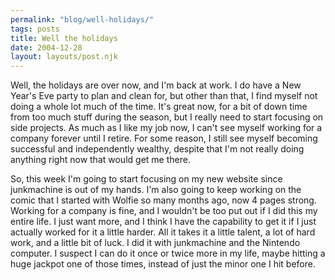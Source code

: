 ```yaml
---
permalink: "blog/well-holidays/"
tags: posts
title: Well the holidays
date: 2004-12-28
layout: layouts/post.njk
---
```


Well, the holidays are over now, and I'm back at work. I do have a New Year's Eve party to plan and clean for, but other than that, I find myself not doing a whole lot much of the time. It's great now, for a bit of down time from too much stuff during the season, but I really need to start focusing on side projects. As much as I like my job now, I can't see myself working for a company forever until I retire. For some reason, I still see myself becoming successful and independently wealthy, despite that I'm not really doing anything right now that would get me there.

So, this week I'm going to start focusing on my new website since junkmachine is out of my hands. I'm also going to keep working on the comic that I started with Wolfie so many months ago, now 4 pages strong. Working for a company is fine, and I wouldn't be too put out if I did this my entire life. I just want more, and I think I have the capability to get it if I just actually worked for it a little harder. All it takes it a little talent, a lot of hard work, and a little bit of luck. I did it with junkmachine and the Nintendo computer. I suspect I can do it once or twice more in my life, maybe hitting a huge jackpot one of those times, instead of just the minor one I hit before.